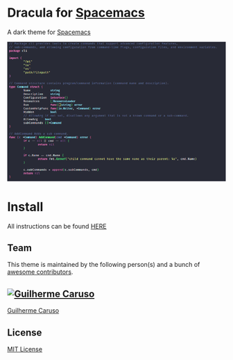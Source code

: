 # Dracula for [Spacemacs](https://www.spacemacs.org/)
A dark theme for [Spacemacs](https://www.spacemacs.org/)


![exampleImage](./assets/example.png)

# Install 

All instructions can be found [HERE](./Install.md)

## Team

This theme is maintained by the following person(s) and a bunch of [awesome contributors](https://github.com/GuilhermeCaruso/dracula-spacemacs/graphs/contributors).

[![Guilherme Caruso](https://avatars0.githubusercontent.com/u/30197446?v=3&s=70)](https://github.com/GuilhermeCaruso) 
--- 
[Guilherme Caruso](https://github.com/GuilhermeCaruso) 

## License

[MIT License](./LICENSE)